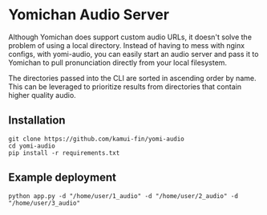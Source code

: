# Yomichan Audio Server

Although Yomichan does support custom audio URLs, it doesn't solve the problem of using a local directory.
Instead of having to mess with nginx configs, with yomi-audio, you can easily start an audio server and
pass it to Yomichan to pull pronunciation directly from your local filesystem.

The directories passed into the CLI are sorted in ascending order by name. This can be leveraged to prioritize results from directories that contain higher quality audio.

## Installation

```
git clone https://github.com/kamui-fin/yomi-audio
cd yomi-audio
pip install -r requirements.txt
```

## Example deployment

```
python app.py -d "/home/user/1_audio" -d "/home/user/2_audio" -d "/home/user/3_audio"
```
